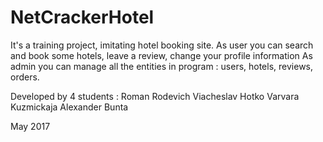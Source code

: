 # NetCrackerHotel

It's a training project, imitating hotel booking site.
As user you can search and book some hotels, leave a review, change your profile information
As admin you can manage all the entities in program : users, hotels, reviews, orders.

Developed by 4 students :
Roman Rodevich
Viacheslav Hotko
Varvara Kuzmickaja
Alexander Bunta

May 2017 
